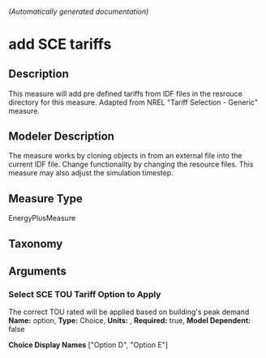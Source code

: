 

###### (Automatically generated documentation)

# add SCE tariffs

## Description
This measure will add pre defined tariffs from IDF files in the resrouce directory for this measure. Adapted from NREL \"Tariff Selection - Generic\" measure.

## Modeler Description
The measure works by cloning objects in from an external file into the current IDF file. Change functionality by changing the resource files. This measure may also adjust the simulation timestep.

## Measure Type
EnergyPlusMeasure

## Taxonomy


## Arguments


### Select SCE TOU Tariff Option to Apply
The correct TOU rated will be applied based on building's peak demand
**Name:** option,
**Type:** Choice,
**Units:** ,
**Required:** true,
**Model Dependent:** false

**Choice Display Names** ["Option D", "Option E"]







